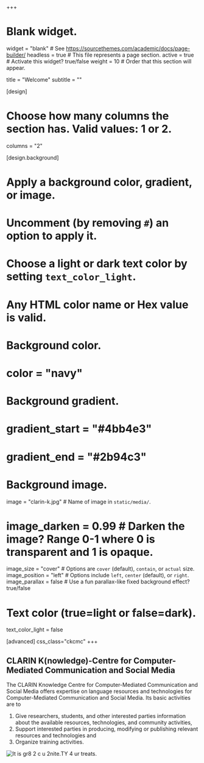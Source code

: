 +++
# Blank widget.
widget = "blank"  # See https://sourcethemes.com/academic/docs/page-builder/
headless = true  # This file represents a page section.
active = true  # Activate this widget? true/false
weight = 10  # Order that this section will appear.

title = "Welcome"
subtitle = ""

[design]
  # Choose how many columns the section has. Valid values: 1 or 2.
  columns = "2"

[design.background]
  # Apply a background color, gradient, or image.
  #   Uncomment (by removing `#`) an option to apply it.
  #   Choose a light or dark text color by setting `text_color_light`.
  #   Any HTML color name or Hex value is valid.

  # Background color.
  # color = "navy"
  
  # Background gradient.
  # gradient_start = "#4bb4e3"
  # gradient_end = "#2b94c3"
  
  # Background image.
  image = "clarin-k.jpg"  # Name of image in `static/media/`.
  # image_darken = 0.99  # Darken the image? Range 0-1 where 0 is transparent and 1 is opaque.
  image_size = "cover"  #  Options are `cover` (default), `contain`, or `actual` size.
  image_position = "left"  # Options include `left`, `center` (default), or `right`.
  image_parallax = false # Use a fun parallax-like fixed background effect? true/false
  
  # Text color (true=light or false=dark).
  text_color_light = false

[advanced]
  css_class="ckcmc"
+++

## CLARIN K(nowledge)-Centre for Computer-Mediated Communication and Social Media

The CLARIN Knowledge Centre for Computer-Mediated Communication and Social
Media offers expertise on language resources and technologies for
Computer-Mediated Communication and Social Media. Its basic activities are to
1. Give researchers, students, and other interested parties information about
   the available resources, technologies, and community activities,
2. Support interested parties in producing, modifying or publishing relevant
   resources and technologies and
3. Organize training activities.

![It is gr8 2 c u 2nite.TY 4 ur treats.](SMS_composition_on_feature_phone.png)
